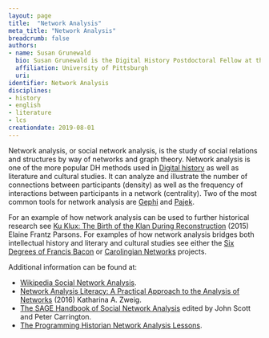 ```yaml
---
layout: page
title:  "Network Analysis"
meta_title: "Network Analysis"
breadcrumb: false
authors: 
- name: Susan Grunewald
  bio: Susan Grunewald is the Digital History Postdoctoral Fellow at the University of Pittsburgh’s World History Center. She received her PhD from Carnegie Mellon University, where she was a two-time A.W. Mellon Fellow in Digital Humanities. Her research focuses on Soviet history, particularly German prisoners of war in the USSR during and after the Second World War.
  affiliation: University of Pittsburgh
  uri:
identifier: Network Analysis
disciplines: 
- history
- english
- literature
- lcs
creationdate: 2019-08-01
---
```


Network analysis, or social network analysis, is the study of social relations and structures by way of networks and graph theory. Network analysis is one of the more popular DH methods used in [Digital history](/_topics/DigitalHistory.md) as well as literature and cultural studies. It can analyze and illustrate the number of connections between participants (density) as well as the frequency of interactions between participants in a network (centrality). Two of the most common tools for network analysis are [Gephi](https://gephi.org/) and [Pajek](http://vlado.fmf.uni-lj.si/pub/networks/pajek/).

For an example of how network analysis can be used to further historical research see [Ku Klux: The Birth of the Klan During Reconstruction](https://books.google.com/books?id=Gl60CAAAQBAJ&printsec=frontcover&dq=parsons+klan&hl=en&sa=X&ved=0ahUKEwjnhtX7vOLjAhVMheAKHS5rDPEQ6AEIKjAA#v=onepage&q=parsons%20klan&f=false) (2015) Elaine Frantz Parsons. For examples of how network analysis bridges both intellectual history and literary and cultural studies see either the [Six Degrees of Francis Bacon](http://www.sixdegreesoffrancisbacon.com/?ids=10000473&min_confidence=60&type=network) or [Carolingian Networks](https://digitalhumanities.duke.edu/projects/carolingian-networks) projects. 

Additional information can be found at:
 -  [Wikipedia Social Network Analysis](https://en.wikipedia.org/wiki/Social_network_analysis).
 -  [Network Analysis Literacy: A Practical Approach to the Analysis of Networks](https://books.google.com/books?id=MpNjDQAAQBAJ&printsec=frontcover&dq=network+analysis&hl=en&sa=X&ved=0ahUKEwiFn7KZvuLjAhWrTt8KHbgmBlYQ6AEIMDAB#v=onepage&q=network%20analysis&f=false) (2016) Katharina A. Zweig.
 -  [The SAGE Handbook of Social Network Analysis](2011) edited by John Scott and Peter Carrington.
 -  [The Programming Historian Network Analysis Lessons](https://programminghistorian.org/en/lessons/?topic=network-analysis).
